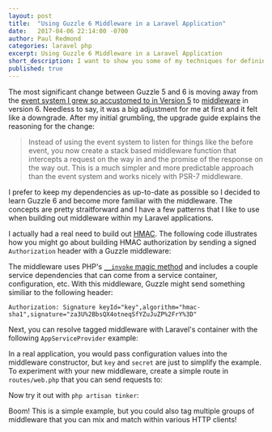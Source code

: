 ```yaml
---
layout: post
title:  "Using Guzzle 6 Middleware in a Laravel Application"
date:   2017-04-06 22:14:00 -0700
author: Paul Redmond
categories: laravel php
excerpt: Using Guzzle 6 Middleware in a Laravel Application
short_description: I want to show you some of my techniques for defining reusable middleware and other tricks that will hopefully help you work more comfortably with Guzzle 6 in a Laravel application. These techniques also apply outside of the Laravel framework.
published: true
---
```


The most significant change between Guzzle 5 and 6 is moving away from the [event system I grew so accustomed to in Version 5](http://docs.guzzlephp.org/en/5.3/events.html) to [middleware](https://github.com/guzzle/guzzle/blob/master/UPGRADING.md#migrating-to-middleware) in version 6. Needless to say, it was a big adjustment for me at first and it felt like a downgrade. After my initial grumbling, the upgrade guide explains the reasoning for the change:

> Instead of using the event system to listen for things like the before event, you now create a stack based middleware function that intercepts a request on the way in and the promise of the response on the way out. This is a much simpler and more predictable approach than the event system and works nicely with PSR-7 middleware.

I prefer to keep my dependencies as up-to-date as possible so I decided to learn Guzzle 6 and become more familiar with the middleware. The concepts are pretty straitforward and I have a few patterns that I like to use when building out middleware within my Laravel applications.

I actually had a real need to build out [HMAC](https://en.wikipedia.org/wiki/Hash-based_message_authentication_code). The following code illustrates how you might go about building HMAC authorization by sending a signed `Authorization` header with a Guzzle middleware:

<script src="https://gist.github.com/paulredmond/8a974779d11d6e9950be2d73805e8115.js"></script>

The middleware uses PHP's [`__invoke` magic method](http://php.net/manual/en/language.oop5.magic.php#object.invoke) and includes a couple service dependencies that can come from a service container, configuration, etc. With this middleware, Guzzle might send something similiar to the following header:

```
Authorization: Signature keyId="key",algorithm="hmac-sha1",signature="za3U%2BbsQX4otneqSfYZuJuZP%2FrY%3D"
```

Next, you can resolve tagged middleware with Laravel's container with the following `AppServiceProvider` example:

<script src="https://gist.github.com/paulredmond/509fdbf46d97c6d09498d246082f439f.js"></script>

In a real application, you would pass configuration values into the middleware constructor, but `key` and `secret` are just to simplify the example. To experiment with your new middleware, create a simple route in `routes/web.php` that you can send requests to:

<script src="https://gist.github.com/paulredmond/cbca443b537dae035d6c8bfb737499f3.js"></script>

Now try it out with `php artisan tinker`:

<script src="https://gist.github.com/paulredmond/6f80fe5aa0fcbc1b3ef83272bea8445d.js"></script>

Boom! This is a simple example, but you could also tag multiple groups of middleware that you can mix and match within various HTTP clients!
